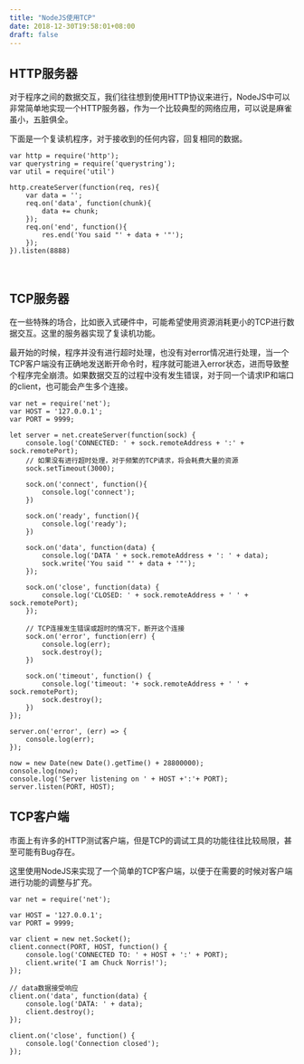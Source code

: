 ```yaml
---
title: "NodeJS使用TCP"
date: 2018-12-30T19:58:01+08:00
draft: false
---
```


## HTTP服务器

对于程序之间的数据交互，我们往往想到使用HTTP协议来进行，NodeJS中可以非常简单地实现一个HTTP服务器，作为一个比较典型的网络应用，可以说是麻雀虽小，五脏俱全。

下面是一个复读机程序，对于接收到的任何内容，回复相同的数据。

```Nodejs
var http = require('http');
var querystring = require('querystring');
var util = require('util')

http.createServer(function(req, res){
    var data = '';
    req.on('data', function(chunk){
        data += chunk;
    });
    req.on('end', function(){
        res.end('You said "' + data + '"');
    });
}).listen(8888)
```
<br>

## TCP服务器

在一些特殊的场合，比如嵌入式硬件中，可能希望使用资源消耗更小的TCP进行数据交互。这里的服务器实现了复读机功能。

最开始的时候，程序并没有进行超时处理，也没有对error情况进行处理，当一个TCP客户端没有正确地发送断开命令时，程序就可能进入error状态，进而导致整个程序完全崩溃。如果数据交互的过程中没有发生错误，对于同一个请求IP和端口的client，也可能会产生多个连接。

```Nodejs
var net = require('net');
var HOST = '127.0.0.1';
var PORT = 9999;

let server = net.createServer(function(sock) {
    console.log('CONNECTED: ' + sock.remoteAddress + ':' + sock.remotePort);
    // 如果没有进行超时处理，对于频繁的TCP请求，将会耗费大量的资源
    sock.setTimeout(3000);

    sock.on('connect', function(){
        console.log('connect');
    })

    sock.on('ready', function(){
        console.log('ready');
    })

    sock.on('data', function(data) {
        console.log('DATA ' + sock.remoteAddress + ': ' + data);
        sock.write('You said "' + data + '"');
    });

    sock.on('close', function(data) {
        console.log('CLOSED: ' + sock.remoteAddress + ' ' + sock.remotePort);
    });

    // TCP连接发生错误或超时的情况下，断开这个连接
    sock.on('error', function(err) {
        console.log(err); 
        sock.destroy();  
    })

    sock.on('timeout', function() {
        console.log('timeout: '+ sock.remoteAddress + ' ' + sock.remotePort);
        sock.destroy();
    })
});

server.on('error', (err) => {
    console.log(err);
});

now = new Date(new Date().getTime() + 28800000);
console.log(now);
console.log('Server listening on ' + HOST +':'+ PORT);
server.listen(PORT, HOST);
```

## TCP客户端

市面上有许多的HTTP测试客户端，但是TCP的调试工具的功能往往比较局限，甚至可能有Bug存在。

这里使用NodeJS来实现了一个简单的TCP客户端，以便于在需要的时候对客户端进行功能的调整与扩充。

```Nodejs
var net = require('net');

var HOST = '127.0.0.1';
var PORT = 9999;

var client = new net.Socket();
client.connect(PORT, HOST, function() {
    console.log('CONNECTED TO: ' + HOST + ':' + PORT);
    client.write('I am Chuck Norris!');
});

// data数据接受响应
client.on('data', function(data) {
    console.log('DATA: ' + data);
    client.destroy();
});

client.on('close', function() {
    console.log('Connection closed');
});
```
